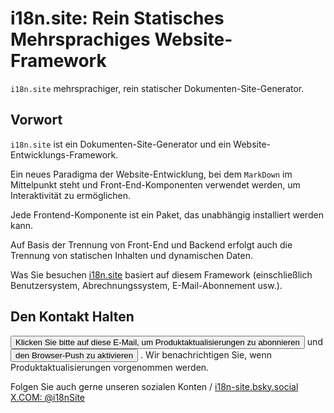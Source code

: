 # i18n.site: Rein Statisches Mehrsprachiges Website-Framework

`i18n.site` mehrsprachiger, rein statischer Dokumenten-Site-Generator.

## Vorwort

`i18n.site` ist ein Dokumenten-Site-Generator und ein Website-Entwicklungs-Framework.

Ein neues Paradigma der Website-Entwicklung, bei dem `MarkDown` im Mittelpunkt steht und Front-End-Komponenten verwendet werden, um Interaktivität zu ermöglichen.

Jede Frontend-Komponente ist ein Paket, das unabhängig installiert werden kann.

Auf Basis der Trennung von Front-End und Backend erfolgt auch die Trennung von statischen Inhalten und dynamischen Daten.

Was Sie besuchen [i18n.site](/) basiert auf diesem Framework (einschließlich Benutzersystem, Abrechnungssystem, E-Mail-Abonnement usw.).

## Den Kontakt Halten

<button onclick="mailsub()">Klicken Sie bitte auf diese E-Mail, um Produktaktualisierungen zu abonnieren</button> und <button onclick="webpush()">den Browser-Push zu aktivieren</button> . Wir benachrichtigen Sie, wenn Produktaktualisierungen vorgenommen werden.

Folgen Sie auch gerne unseren sozialen Konten / [i18n-site.bsky.social](https://bsky.app/profile/i18n-site.bsky.social) [X.COM: @i18nSite](https://x.com/i18nSite)